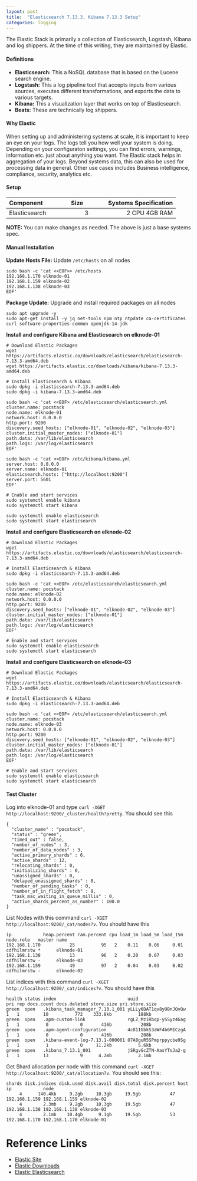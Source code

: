 ```yaml
---
layout: post
title:  "Elasticsearch 7.13.3, Kibana 7.13.3 Setup"
categories: logging
---
```


The Elastic Stack is primarily a collection of Elasticsearch, Logstash, Kibana and log shippers. At the time of this writing, they are maintained by Elastic. 

#### **Definitions**

* **Elasticsearch:** This a NoSQL database that is based on the Lucene search engine. 
* **Logstash:** This a log pipeline tool that accepts inputs from various sources, executes different transformations, and exports the data to various targets. 
* **Kibana:** This a visualization layer that works on top of Elasticsearch.
* **Beats:** These are technically log shippers.


#### **Why Elastic**
When setting up and administering systems at scale, it is important to keep an eye on your logs. The logs tell you how well your system is doing. Depending on your configuraton settings, you can find errors, warnings, information etc. just about anything you want. The Elastic stack helps in aggregation of your logs. Beyond systems data, this can also be used for processing data in general. Other use cases includes Business intelligence, compliance, security, analytics etc.

#### **Setup**

|Component &nbsp; &nbsp; &nbsp; &nbsp; &nbsp; &nbsp; &nbsp; | Size &nbsp; &nbsp; &nbsp; &nbsp; &nbsp; &nbsp; | Systems Specification |
|:------------- |:----:| --------------------: |
|Elasticsearch  |   3  |  2 CPU   4GB RAM      |

**NOTE:**
You can make changes as needed. The above is just a base systems spec.


#### **Manual Installation**
**Update Hosts File:** Update `/etc/hosts` on all nodes
```
sudo bash -c 'cat <<EOF>> /etc/hosts
192.168.1.170 elknode-01
192.168.1.159 elknode-02
192.168.1.138 elknode-03
EOF'
```

**Package Update:** Upgrade and install required packages on all nodes
```
sudo apt upgrade -y
sudo apt-get install -y jq net-tools npm ntp ntpdate ca-certificates curl software-properties-common openjdk-14-jdk
```

**Install and configure Kibana and Elasticsearch on elknode-01**
```
# Download Elastic Packages
wget https://artifacts.elastic.co/downloads/elasticsearch/elasticsearch-7.13.3-amd64.deb
wget https://artifacts.elastic.co/downloads/kibana/kibana-7.13.3-amd64.deb

# Install Elasticsearch & Kibana
sudo dpkg -i elasticsearch-7.13.3-amd64.deb 
sudo dpkg -i kibana-7.13.3-amd64.deb

sudo bash -c 'cat <<EOF> /etc/elasticsearch/elasticsearch.yml
cluster.name: pocstack
node.name: elknode-01
network.host: 0.0.0.0
http.port: 9200
discovery.seed_hosts: ["elknode-01", "elknode-02", "elknode-03"]
cluster.initial_master_nodes: ["elknode-01"]
path.data: /var/lib/elasticsearch
path.logs: /var/log/elasticsearch
EOF'

sudo bash -c 'cat <<EOF> /etc/kibana/kibana.yml
server.host: 0.0.0.0
server.name: elknode-01
elasticsearch.hosts: ["http://localhost:9200"]
server.port: 5601
EOF'

# Enable and start services
sudo systemctl enable kibana
sudo systemctl start kibana

sudo systemctl enable elasticsearch
sudo systemctl start elasticsearch
```


**Install and configure Elasticsearch on elknode-02**
```
# Download Elastic Packages
wget https://artifacts.elastic.co/downloads/elasticsearch/elasticsearch-7.13.3-amd64.deb

# Install Elasticsearch & Kibana
sudo dpkg -i elasticsearch-7.13.3-amd64.deb

sudo bash -c 'cat <<EOF> /etc/elasticsearch/elasticsearch.yml
cluster.name: pocstack
node.name: elknode-02
network.host: 0.0.0.0
http.port: 9200
discovery.seed_hosts: ["elknode-01", "elknode-02", "elknode-03"]
cluster.initial_master_nodes: ["elknode-01"]
path.data: /var/lib/elasticsearch
path.logs: /var/log/elasticsearch
EOF'

# Enable and start services
sudo systemctl enable elasticsearch
sudo systemctl start elasticsearch
```

**Install and configure Elasticsearch on elknode-03**
```
# Download Elastic Packages
wget https://artifacts.elastic.co/downloads/elasticsearch/elasticsearch-7.13.3-amd64.deb

# Install Elasticsearch & Kibana
sudo dpkg -i elasticsearch-7.13.3-amd64.deb

sudo bash -c 'cat <<EOF> /etc/elasticsearch/elasticsearch.yml
cluster.name: pocstack
node.name: elknode-03
network.host: 0.0.0.0
http.port: 9200
discovery.seed_hosts: ["elknode-01", "elknode-02", "elknode-03"]
cluster.initial_master_nodes: ["elknode-01"]
path.data: /var/lib/elasticsearch
path.logs: /var/log/elasticsearch     
EOF'

# Enable and start services
sudo systemctl enable elasticsearch
sudo systemctl start elasticsearch
```


#### Test Cluster
Log into elknode-01 and type `curl -XGET http://localhost:9200/_cluster/health?pretty`. You should see this
```
{
  "cluster_name" : "pocstack",
  "status" : "green",
  "timed_out" : false,
  "number_of_nodes" : 3,
  "number_of_data_nodes" : 3,
  "active_primary_shards" : 6,
  "active_shards" : 12,
  "relocating_shards" : 0,
  "initializing_shards" : 0,
  "unassigned_shards" : 0,
  "delayed_unassigned_shards" : 0,
  "number_of_pending_tasks" : 0,
  "number_of_in_flight_fetch" : 0,
  "task_max_waiting_in_queue_millis" : 0,
  "active_shards_percent_as_number" : 100.0
}
```

List Nodes with this command `curl -XGET http://localhost:9200/_cat/nodes?v`. You should have this
```
ip            heap.percent ram.percent cpu load_1m load_5m load_15m node.role   master name
192.168.1.170           25          95   2    0.11    0.06     0.01 cdfhilmrstw *      elknode-01
192.168.1.138           13          96   2    0.20    0.07     0.03 cdfhilmrstw -      elknode-03
192.168.1.159           49          97   2    0.04    0.03     0.02 cdfhilmrstw -      elknode-02
```

List indices with this command `curl -XGET http://localhost:9200/_cat/indices?v`. You should have this
```
health status index                           uuid                   pri rep docs.count docs.deleted store.size pri.store.size
green  open   .kibana_task_manager_7.13.1_001 yLLLy6DAT1qv8yOBnJQvQw   1   1         10          772    333.8kb          188kb
green  open   .apm-custom-link                rgLZ_MziRbqp-ySSyz4Gag   1   1          0            0       416b           208b
green  open   .apm-agent-configuration        4c81IGbkS3aWF4b6M1CzgA   1   1          0            0       416b           208b
green  open   .kibana-event-log-7.13.1-000001 O7A8guR5SPmprppycbe9Sg   1   1          1            0     11.2kb          5.6kb
green  open   .kibana_7.13.1_001              jSRgvGcZTN-AasYTsJa2-g   1   1         13            9      4.2mb          2.1mb
```

Get Shard allocation per node with this command `curl -XGET http://localhost:9200/_cat/allocation?v`. You should see this:
```
shards disk.indices disk.used disk.avail disk.total disk.percent host          ip            node
     4      140.4kb     9.2gb     10.3gb     19.5gb           47 192.168.1.159 192.168.1.159 elknode-02
     4        2.3mb     9.2gb     10.3gb     19.5gb           47 192.168.1.138 192.168.1.138 elknode-03
     4        2.1mb    10.4gb      9.1gb     19.5gb           53 192.168.1.170 192.168.1.170 elknode-01
```
# Reference Links
* [Elastic Site](https://www.elastic.co/)
* [Elastic Downloads](https://www.elastic.co/downloads/)
* [Elastic Elasticsearch](https://www.elastic.co/downloads/past-releases#elasticsearch)
